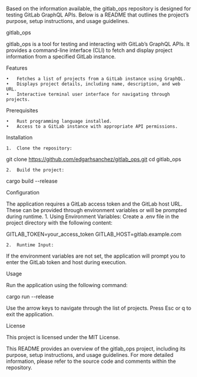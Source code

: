 Based on the information available, the gitlab_ops repository is designed for testing GitLab GraphQL APIs. Below is a README that outlines the project’s purpose, setup instructions, and usage guidelines.

gitlab_ops

gitlab_ops is a tool for testing and interacting with GitLab’s GraphQL APIs. It provides a command-line interface (CLI) to fetch and display project information from a specified GitLab instance.

Features

	•	Fetches a list of projects from a GitLab instance using GraphQL.
	•	Displays project details, including name, description, and web URL.
	•	Interactive terminal user interface for navigating through projects.

Prerequisites

	•	Rust programming language installed.
	•	Access to a GitLab instance with appropriate API permissions.

Installation

	1.	Clone the repository:

git clone https://github.com/edgarhsanchez/gitlab_ops.git
cd gitlab_ops


	2.	Build the project:

cargo build --release



Configuration

The application requires a GitLab access token and the GitLab host URL. These can be provided through environment variables or will be prompted during runtime.
	1.	Using Environment Variables:
Create a .env file in the project directory with the following content:

GITLAB_TOKEN=your_access_token
GITLAB_HOST=gitlab.example.com


	2.	Runtime Input:
If the environment variables are not set, the application will prompt you to enter the GitLab token and host during execution.

Usage

Run the application using the following command:

cargo run --release

Use the arrow keys to navigate through the list of projects. Press Esc or q to exit the application.

License

This project is licensed under the MIT License.

This README provides an overview of the gitlab_ops project, including its purpose, setup instructions, and usage guidelines. For more detailed information, please refer to the source code and comments within the repository.
